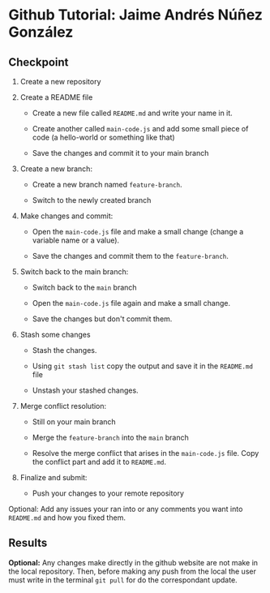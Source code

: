 # Github Tutorial: Jaime Andrés Núñez González

## Checkpoint
1. Create a new repository 

2. Create a README file 

    - Create a new file called `README.md` and write your name in it. 

    - Create another called `main-code.js` and add some small piece of code (a hello-world or something like that) 

    - Save the changes and commit it to your main branch 

3. Create a new branch: 

    - Create a new branch named `feature-branch`. 

    - Switch to the newly created branch 

4. Make changes and commit: 

    - Open the `main-code.js` file and make a small change (change a variable name or a value). 

    - Save the changes and commit them to the `feature-branch`. 

5. Switch back to the main branch: 

    - Switch back to the `main` branch 

    - Open the `main-code.js` file again and make a small change. 

    - Save the changes but don't commit them. 

6. Stash some changes 

    - Stash the changes. 

    - Using `git stash list` copy the output and save it in the `README.md` file 

    - Unstash your stashed changes. 

6. Merge conflict resolution: 

    - Still on your main branch 

    - Merge the `feature-branch` into the `main` branch 

    - Resolve the merge conflict that arises in the `main-code.js` file. Copy the conflict part and add it to `README.md`. 

7. Finalize and submit: 

    - Push your changes to your remote repository
   
Optional: Add any issues your ran into or any comments you want into `README.md` and how you fixed them. 

## Results
**Optional:** Any changes make directly in the github website are not make in the local repository. Then, before making any push from the local the user must write in the terminal `git pull` for do the correspondant update.


